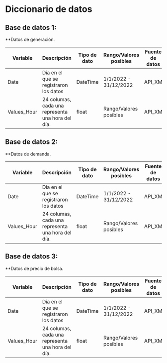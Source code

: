 # Diccionario de datos

## Base de datos 1: 

**Datos de generación.

| Variable | Descripción | Tipo de dato | Rango/Valores posibles | Fuente de datos |
| --- | --- | --- | --- | --- |
| Date | Dia en el que se registraron los datos | DateTime | 1/1/2022 - 31/12/2022 | API_XM |
| Values_Hour | 24 columas, cada una representa una hora del día. | float | Rango/Valores posibles | API_XM |

## Base de datos 2: 

**Datos de demanda.

| Variable | Descripción | Tipo de dato | Rango/Valores posibles | Fuente de datos |
| --- | --- | --- | --- | --- |
| Date | Dia en el que se registraron los datos | DateTime | 1/1/2022 - 31/12/2022 | API_XM |
| Values_Hour | 24 columas, cada una representa una hora del día. | float | Rango/Valores posibles | API_XM |

## Base de datos 3: 

**Datos de precio de bolsa.

| Variable | Descripción | Tipo de dato | Rango/Valores posibles | Fuente de datos |
| --- | --- | --- | --- | --- |
| Date | Dia en el que se registraron los datos | DateTime | 1/1/2022 - 31/12/2022 | API_XM |
| Values_Hour | 24 columas, cada una representa una hora del día. | float | Rango/Valores posibles | API_XM |
